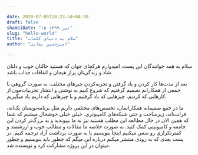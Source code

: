 ```yaml
---

date: 2020-07-05T20:23:54+04:30
draft: false
shamsiDate: "۱۵ تیر ۱۳۹۹"
slug: "hello-world"
title: "سلام به دنیای کلمات"
author: "امیرحسین بقایی"

---
```


سلام به همه خوانندگان این پست، امیدوارم هرکجای جهان که هستید حالتان خوب و دلتان شاد و زندگی‌تان پراز هیجان و اتفاقات جذاب باشد.

بعد از مدت‌ها کار کردن و یاد گرفتن و تجربه‌کردن چیزها‌ی مختلف، به صورت گروهی با جمعی از همکارانم تصمیم گرفتیم که شروع کنیم به نوشتن و انتشار تجربیات‌مون از کارهایی که کردیم، چیزهایی که یاد گرفتیم و یا چیزهایی که داریم یاد میگیریم.

ما در جمع صمیمانه همکارانمان، تخصص‌های مختلفی داریم مثل برنامه‌نویسان بک‌اند، فرانت‌اند، زیرساخت و حتی شبکه‌های کامپیوتری. خیلی خیلی خوشحال میشیم که شما که همین الان در حال مطالعه این مطلب هستید نیز به ما بپیوندید و به بزرگ‌تر کردن این جامعه و کامیونیتی کمک کنید. به صورت خلاصه ما مقالات و مطالب خوب و ارزشمند و کمترتکراری رو سعی میکنیم اینجا بنویسیم یا به صورت برداشت آزاد ترجمه کنیم. در پست بعدی که به زودی منتشر میکنم درباره این میگم که چطور باید بنویسیم و چطور میتوان در این پروژه مشارکت کرد و نویسنده شد.
